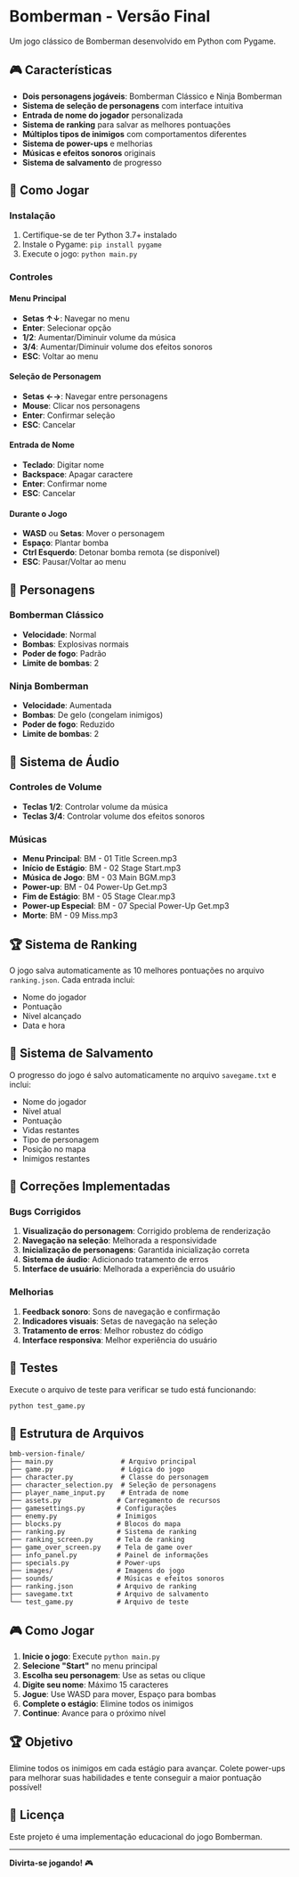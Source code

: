 # Bomberman - Versão Final

Um jogo clássico de Bomberman desenvolvido em Python com Pygame.

## 🎮 Características

- **Dois personagens jogáveis**: Bomberman Clássico e Ninja Bomberman
- **Sistema de seleção de personagens** com interface intuitiva
- **Entrada de nome do jogador** personalizada
- **Sistema de ranking** para salvar as melhores pontuações
- **Múltiplos tipos de inimigos** com comportamentos diferentes
- **Sistema de power-ups** e melhorias
- **Músicas e efeitos sonoros** originais
- **Sistema de salvamento** de progresso

## 🚀 Como Jogar

### Instalação

1. Certifique-se de ter Python 3.7+ instalado
2. Instale o Pygame: `pip install pygame`
3. Execute o jogo: `python main.py`

### Controles

#### Menu Principal
- **Setas ↑↓**: Navegar no menu
- **Enter**: Selecionar opção
- **1/2**: Aumentar/Diminuir volume da música
- **3/4**: Aumentar/Diminuir volume dos efeitos sonoros
- **ESC**: Voltar ao menu

#### Seleção de Personagem
- **Setas ←→**: Navegar entre personagens
- **Mouse**: Clicar nos personagens
- **Enter**: Confirmar seleção
- **ESC**: Cancelar

#### Entrada de Nome
- **Teclado**: Digitar nome
- **Backspace**: Apagar caractere
- **Enter**: Confirmar nome
- **ESC**: Cancelar

#### Durante o Jogo
- **WASD** ou **Setas**: Mover o personagem
- **Espaço**: Plantar bomba
- **Ctrl Esquerdo**: Detonar bomba remota (se disponível)
- **ESC**: Pausar/Voltar ao menu

## 🎯 Personagens

### Bomberman Clássico
- **Velocidade**: Normal
- **Bombas**: Explosivas normais
- **Poder de fogo**: Padrão
- **Limite de bombas**: 2

### Ninja Bomberman
- **Velocidade**: Aumentada
- **Bombas**: De gelo (congelam inimigos)
- **Poder de fogo**: Reduzido
- **Limite de bombas**: 2

## 🎵 Sistema de Áudio

### Controles de Volume
- **Teclas 1/2**: Controlar volume da música
- **Teclas 3/4**: Controlar volume dos efeitos sonoros

### Músicas
- **Menu Principal**: BM - 01 Title Screen.mp3
- **Início de Estágio**: BM - 02 Stage Start.mp3
- **Música de Jogo**: BM - 03 Main BGM.mp3
- **Power-up**: BM - 04 Power-Up Get.mp3
- **Fim de Estágio**: BM - 05 Stage Clear.mp3
- **Power-up Especial**: BM - 07 Special Power-Up Get.mp3
- **Morte**: BM - 09 Miss.mp3

## 🏆 Sistema de Ranking

O jogo salva automaticamente as 10 melhores pontuações no arquivo `ranking.json`. Cada entrada inclui:
- Nome do jogador
- Pontuação
- Nível alcançado
- Data e hora

## 💾 Sistema de Salvamento

O progresso do jogo é salvo automaticamente no arquivo `savegame.txt` e inclui:
- Nome do jogador
- Nível atual
- Pontuação
- Vidas restantes
- Tipo de personagem
- Posição no mapa
- Inimigos restantes

## 🐛 Correções Implementadas

### Bugs Corrigidos
1. **Visualização do personagem**: Corrigido problema de renderização
2. **Navegação na seleção**: Melhorada a responsividade
3. **Inicialização de personagens**: Garantida inicialização correta
4. **Sistema de áudio**: Adicionado tratamento de erros
5. **Interface de usuário**: Melhorada a experiência do usuário

### Melhorias
1. **Feedback sonoro**: Sons de navegação e confirmação
2. **Indicadores visuais**: Setas de navegação na seleção
3. **Tratamento de erros**: Melhor robustez do código
4. **Interface responsiva**: Melhor experiência do usuário

## 🧪 Testes

Execute o arquivo de teste para verificar se tudo está funcionando:

```bash
python test_game.py
```

## 📁 Estrutura de Arquivos

```
bmb-version-finale/
├── main.py                 # Arquivo principal
├── game.py                 # Lógica do jogo
├── character.py            # Classe do personagem
├── character_selection.py  # Seleção de personagens
├── player_name_input.py    # Entrada de nome
├── assets.py              # Carregamento de recursos
├── gamesettings.py        # Configurações
├── enemy.py               # Inimigos
├── blocks.py              # Blocos do mapa
├── ranking.py             # Sistema de ranking
├── ranking_screen.py      # Tela de ranking
├── game_over_screen.py    # Tela de game over
├── info_panel.py          # Painel de informações
├── specials.py            # Power-ups
├── images/                # Imagens do jogo
├── sounds/                # Músicas e efeitos sonoros
├── ranking.json           # Arquivo de ranking
├── savegame.txt           # Arquivo de salvamento
└── test_game.py           # Arquivo de teste
```

## 🎮 Como Jogar

1. **Inicie o jogo**: Execute `python main.py`
2. **Selecione "Start"** no menu principal
3. **Escolha seu personagem**: Use as setas ou clique
4. **Digite seu nome**: Máximo 15 caracteres
5. **Jogue**: Use WASD para mover, Espaço para bombas
6. **Complete o estágio**: Elimine todos os inimigos
7. **Continue**: Avance para o próximo nível

## 🏆 Objetivo

Elimine todos os inimigos em cada estágio para avançar. Colete power-ups para melhorar suas habilidades e tente conseguir a maior pontuação possível!

## 📝 Licença

Este projeto é uma implementação educacional do jogo Bomberman.

---

**Divirta-se jogando!** 🎮 